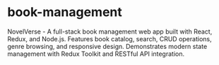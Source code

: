 # book-management
NovelVerse - A full-stack book management web app built with React, Redux, and Node.js. Features book catalog, search, CRUD operations, genre browsing, and responsive design. Demonstrates modern state management with Redux Toolkit and RESTful API integration.
